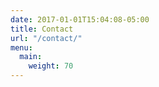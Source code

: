 ```yaml
---
date: 2017-01-01T15:04:08-05:00
title: Contact
url: "/contact/"
menu:
  main:
    weight: 70
---
```

